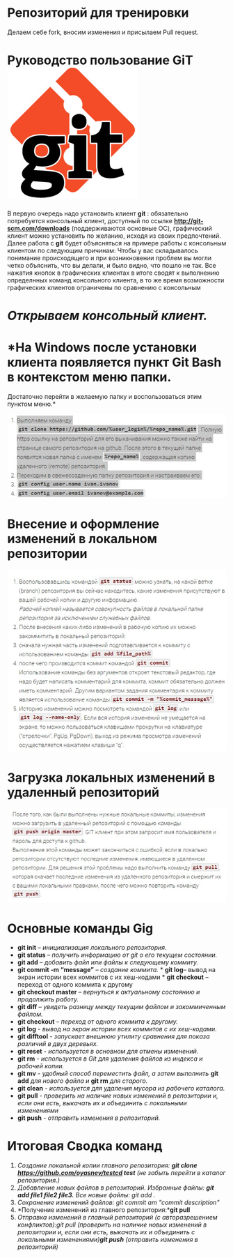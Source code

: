 # Репозиторий для тренировки

Делаем себе fork, вносим изменения и присылаем Pull request.

# **Руководство пользование GiT** ![Выполняем команду](/image/git.jpg)

В первую очередь надо установить клиент **git** : обязательно потребуется консольный клиент, доступный по ссылке **http://git-scm.com/downloads** (поддерживаются основные ОС), графический клиент можно установить по желанию, исходя из своих предпочтений.
Далее работа с **git** будет объясняться на примере работы с консольным клиентом по следующим причинам:
Чтобы у вас складывалось понимание происходящего и при возникновении проблем вы могли четко объяснить, что вы делали, и было видно, что пошло не так.
Все нажатия кнопок в графических клиентах в итоге сводят к выполнению определнных команд консольного клиента, в то же время возможности графических клиентов ограничены по сравнению с консольным
    

# *Открываем консольный клиент.*

# *На Windows после установки клиента появляется пункт Git Bash в контекстом меню папки.
 Достаточно перейти в желаемую папку и воспользоваться этим пунктом меню.*

![Выполняем команду](/image/Screenshot_1.jpg )

# **Внесение и оформление изменений в локальном репозитории**

![Изменения локации репозитории](/image/Screenshot_2.jpg)

# **Загрузка локальных изменений в удаленный репозиторий**

![Загрузка локальных изменений в удаленный репозиторий](/image/Screenshot_3.jpg)


# **Основные команды Gig** 
 * **git init** – *инициализация локального репозитория.*
 * **git status** – *получить информацию от git о его текущем состоянии.*
 * **git add** – *добавить файл или файлы к следующему коммиту.*
 * **git commit -m “message”** – *создание коммита.*                                                                    * **git log**– вывод на экран истории всех коммитов с их хеш-кодами                                                                                                     * **git checkout** – переход от одного коммита к другому
 * **git checkout master** – *вернуться к актуальному состоянию и продолжить работу.*
 * **git diff** – *увидеть разницу между текущим файлом и закоммиченным файлом.*
 * **git checkout** – *переход от одного коммита к другому.*
 * **git log** - *вывод на экран истории всех коммитов с их хеш-кодами.*
 * **git difftool** - *запускает внешнюю утилиту сравнения для показа различий в двух деревьях.*
 * **git reset** - *используется в основном для отмены изменений.*
 * **git rm** - *используется в Git для удаления файлов из индекса и рабочей копии.*
 * **git mv** - *удобный способ переместить файл, а затем выполнить* **git add** *для нового файла и* **git rm** *для старого.*
 * **git clean** - *используется для удаления мусора из рабочего каталога.* 
 * **git pull** - *проверить на наличие новых изменений в репозитории и, если они есть, выкачать их и объединить с локальными изменениями*
* **git push** - *отправить изменения в репозиторий.*

# **Итоговая Сводка команд**
1. *Создание локальной копии главного репозитория: **git clone https://github.com/oyasnev/testcd test** (не забыть перейти в каталог репозитория.)*
2. *Добавление новых файлов в репозиторий. Избранные файлы: **git add file1 file2 file3.** Все новые файлы: git add .*
3. *Сохранение изменений файлов:  git commit ­am "commit description"*
4. *Получение изменений из главного репозитория:***git pull** 
5. *Отправка изменений в главный репозиторий (с авторазрешением конфликтов):git pull (проверить на наличие новых изменений в репозитории и, если они есть, выкачать их и объединить с локальными изменениями)**git push**  (отправить изменения в репозиторий)*